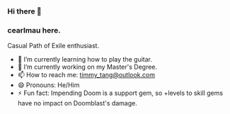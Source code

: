 ### Hi there 👋 
### cearlmau here. 

Casual Path of Exile enthusiast.

- 🌱 I’m currently learning how to play the guitar.
- 🔭 I’m currently working on my Master's Degree.
- 📫 How to reach me: timmy_tang@outlook.com
- 😄 Pronouns: He/Him
- ⚡ Fun fact: Impending Doom is a support gem, so +levels to skill gems have no impact on Doomblast's damage.
<!--
**cearlmau/cearlmau** is a ✨ _special_ ✨ repository because its `README.md` (this file) appears on your GitHub profile.

Here are some ideas to get you started:



- 👯 I’m looking to collaborate on ...
- 🤔 I’m looking for help with ...
- 💬 Ask me about ...

-->
